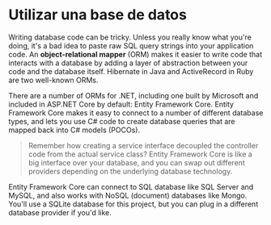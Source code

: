 # Utilizar una base de datos

Writing database code can be tricky. Unless you really know what you're doing, it's a bad idea to paste raw SQL query strings into your application code. An **object-relational mapper** (ORM) makes it easier to write code that interacts with a database by adding a layer of abstraction between your code and the database itself. Hibernate in Java and ActiveRecord in Ruby are two well-known ORMs.

There are a number of ORMs for .NET, including one built by Microsoft and included in ASP.NET Core by default: Entity Framework Core. Entity Framework Core makes it easy to connect to a number of different database types, and lets you use C# code to create database queries that are mapped back into C# models (POCOs).

> Remember how creating a service interface decoupled the controller code from the actual service class? Entity Framework Core is like a big interface over your database, and you can swap out different providers depending on the underlying database technology.

Entity Framework Core can connect to SQL database like SQL Server and MySQL, and also works with NoSQL (document) databases like Mongo. You'll use a SQLite database for this project, but you can plug in a different database provider if you'd like.
